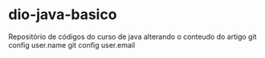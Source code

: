 # dio-java-basico
Repositório de códigos do curso de java
alterando o conteudo do artigo
git config user.name
git config user.email
